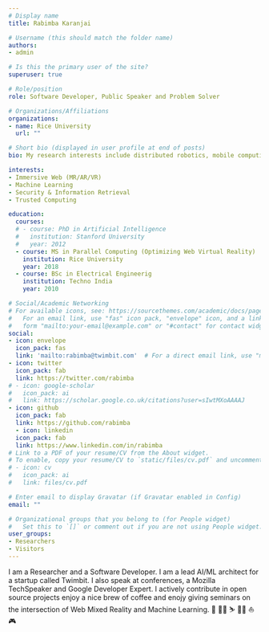```yaml
---
# Display name
title: Rabimba Karanjai

# Username (this should match the folder name)
authors:
- admin

# Is this the primary user of the site?
superuser: true

# Role/position
role: Software Developer, Public Speaker and Problem Solver

# Organizations/Affiliations
organizations:
- name: Rice University
  url: ""

# Short bio (displayed in user profile at end of posts)
bio: My research interests include distributed robotics, mobile computing and programmable matter.

interests:
- Immersive Web (MR/AR/VR)
- Machine Learning
- Security & Information Retrieval
- Trusted Computing

education:
  courses:
  # - course: PhD in Artificial Intelligence
  #   institution: Stanford University
  #   year: 2012
  - course: MS in Parallel Computing (Optimizing Web Virtual Reality)
    institution: Rice University
    year: 2018
  - course: BSc in Electrical Engineerig
    institution: Techno India
    year: 2010

# Social/Academic Networking
# For available icons, see: https://sourcethemes.com/academic/docs/page-builder/#icons
#   For an email link, use "fas" icon pack, "envelope" icon, and a link in the
#   form "mailto:your-email@example.com" or "#contact" for contact widget.
social:
- icon: envelope
  icon_pack: fas
  link: 'mailto:rabimba@twimbit.com'  # For a direct email link, use "mailto:test@example.org".
- icon: twitter
  icon_pack: fab
  link: https://twitter.com/rabimba
# - icon: google-scholar
#   icon_pack: ai
#   link: https://scholar.google.co.uk/citations?user=sIwtMXoAAAAJ
- icon: github
  icon_pack: fab
  link: https://github.com/rabimba
  - icon: linkedin
  icon_pack: fab
  link: https://www.linkedin.com/in/rabimba
# Link to a PDF of your resume/CV from the About widget.
# To enable, copy your resume/CV to `static/files/cv.pdf` and uncomment the lines below.
# - icon: cv
#   icon_pack: ai
#   link: files/cv.pdf

# Enter email to display Gravatar (if Gravatar enabled in Config)
email: ""

# Organizational groups that you belong to (for People widget)
#   Set this to `[]` or comment out if you are not using People widget.
user_groups:
- Researchers
- Visitors
---
```


I am a Researcher and a Software Developer. I am a lead AI/ML architect for a startup called Twimbit. 
I also speak at conferences, a Mozilla TechSpeaker and Google Developer Expert. I actively contribute in open source projects enjoy a nice brew of coffee and enojy giving seminars on the intersection of Web Mixed Reality and Machine Learning.
🤖 🏋️‍♂️ ⛷️ 🚣‍♂️ ⛵ 🎮
